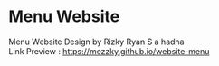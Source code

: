 # Menu Website
Menu Website Design by Rizky Ryan S a hadha <br>
Link Preview : https://mezzky.github.io/website-menu
